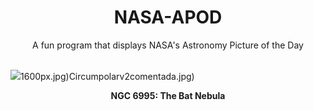 <div align="center">
  <h1>
    NASA-APOD
  </h1>
</div>
  
<div align="center">
  A fun program that displays NASA's Astronomy Picture of the Day
</div>

<br>

![](https://apod.nasa.gov/apod/image/2409/Bat_Taivalnaa_4200.jpg)1600px.jpg)Circumpolarv2comentada.jpg)

<p align = "center">
  <b>NGC 6995: The Bat Nebula</b>
</p>
